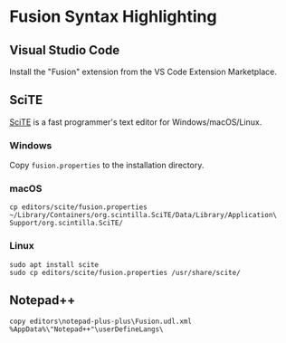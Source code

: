 # Fusion Syntax Highlighting

## Visual Studio Code

Install the "Fusion" extension from the VS Code Extension Marketplace.

## SciTE

[SciTE](https://www.scintilla.org/SciTE.html) is a fast programmer's text editor for Windows/macOS/Linux.

### Windows

Copy `fusion.properties` to the installation directory.

### macOS

    cp editors/scite/fusion.properties ~/Library/Containers/org.scintilla.SciTE/Data/Library/Application\ Support/org.scintilla.SciTE/

### Linux

    sudo apt install scite
    sudo cp editors/scite/fusion.properties /usr/share/scite/

## Notepad++

    copy editors\notepad-plus-plus\Fusion.udl.xml %AppData%\"Notepad++"\userDefineLangs\
